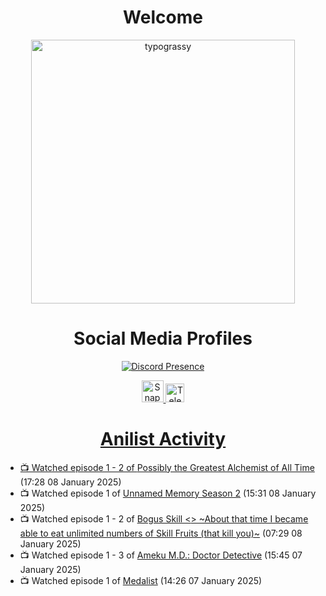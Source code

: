 <div align="center">

# Welcome
<a href="https://github.com/kawarimidoll/typograssy">
    <img alt="typograssy" src="https://typograssy.deno.dev/api?text=%E3%82%88%E3%81%86%E3%81%93%E3%81%9D%E3%81%BF%E3%81%AA%E3%81%95%E3%82%93%20-%20Sheby--&&l0=none&l1=82d9d0&l2=027353&l3=038c4c&l4=01402e&bg=none&frame=none&speed=100&comment=" width="421.99">
</a>

</div>

<div align="center">

# Social Media Profiles

[![Discord Presence](https://lanyard.cnrad.dev/api/612532963938271232)](https://discord.com/users/612532963938271232)


<a href="https://www.snapchat.com/add/a.sheby" title="Snapchat Profile">
    <img src="https://www.freepnglogos.com/uploads/snapchat-logo-png-0.png" width="35" alt="Snapchat Logo" />


<a href="https://t.me/ASheby" title="Telegram Profile">
    <img src="https://www.freepnglogos.com/uploads/telegram-logo-png-0.png" width="30" alt="Telegram Logo" />


</div>

<div align="center">

# Anilist Activity

</div>

<!-- ANILIST_ACTIVITY:start -->

-   📺 Watched episode 1 - 2 of [Possibly the Greatest Alchemist of All Time](https://anilist.co/anime/177506) (17:28 08 January 2025)
-   📺 Watched episode 1 of [Unnamed Memory Season 2](https://anilist.co/anime/178550) (15:31 08 January 2025)
-   📺 Watched episode 1 - 2 of [Bogus Skill <<Fruitmaster>> ~About that time I became able to eat unlimited numbers of Skill Fruits (that kill you)~](https://anilist.co/anime/178100) (07:29 08 January 2025)
-   📺 Watched episode 1 - 3 of [Ameku M.D.: Doctor Detective](https://anilist.co/anime/176642) (15:45 07 January 2025)
-   📺 Watched episode 1 of [Medalist](https://anilist.co/anime/165171) (14:26 07 January 2025)

<!-- ANILIST_ACTIVITY:end -->
